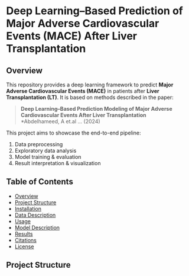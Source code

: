 # Deep Learning–Based Prediction of Major Adverse Cardiovascular Events (MACE) After Liver Transplantation


## Overview

This repository provides a deep learning framework to predict **Major Adverse Cardiovascular Events (MACE)** in patients after **Liver Transplantation (LT)**. It is based on methods described in the paper:

> **Deep Learning–Based Prediction Modeling of Major Adverse Cardiovascular Events After Liver Transplantation**  
> *Abdelhameed, A et.al ... (2024)

This project aims to showcase the end-to-end pipeline:
1. Data preprocessing  
2. Exploratory data analysis  
3. Model training & evaluation  
4. Result interpretation & visualization

## Table of Contents
- [Overview](#overview)
- [Project Structure](#project-structure)
- [Installation](#installation)
- [Data Description](#data-description)
- [Usage](#usage)
- [Model Description](#model-description)
- [Results](#results)
- [Citations](#citations)
- [License](#license)

## Project Structure


